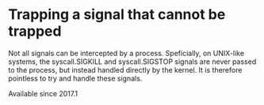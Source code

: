 # Trapping a signal that cannot be trapped

Not all signals can be intercepted by a process. Speficially, on
UNIX-like systems, the syscall.SIGKILL and syscall.SIGSTOP signals are
never passed to the process, but instead handled directly by the
kernel. It is therefore pointless to try and handle these signals.

Available since
    2017.1
